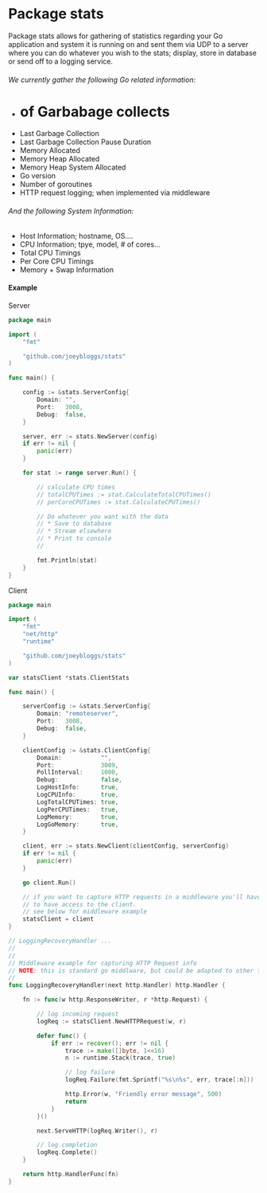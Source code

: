 Package stats
=============

Package stats allows for gathering of statistics regarding your Go application and system it is running on and
sent them via UDP to a server where you can do whatever you wish to the stats; display, store in database or
send off to a logging service.

###### We currently gather the following Go related information:

* # of Garbabage collects
* Last Garbage Collection
* Last Garbage Collection Pause Duration
* Memory Allocated
* Memory Heap Allocated
* Memory Heap System Allocated
* Go version
* Number of goroutines
* HTTP request logging; when implemented via middleware

###### And the following System Information:

* Host Information; hostname, OS....
* CPU Information; tpye, model, # of cores...
* Total CPU Timings
* Per Core CPU Timings
* Memory + Swap Information

#### Example
Server
```go
package main

import (
	"fmt"

	"github.com/joeybloggs/stats"
)

func main() {

	config := &stats.ServerConfig{
		Domain: "",
		Port:   3008,
		Debug:  false,
	}

	server, err := stats.NewServer(config)
	if err != nil {
		panic(err)
	}

	for stat := range server.Run() {

		// calculate CPU times
		// totalCPUTimes := stat.CalculateTotalCPUTimes()
		// perCoreCPUTimes := stat.CalculateCPUTimes()

		// Do whatever you want with the data
		// * Save to database
		// * Stream elsewhere
		// * Print to console
		//

		fmt.Println(stat)
	}
}
```

Client
```go
package main

import (
	"fmt"
	"net/http"
	"runtime"

	"github.com/joeybloggs/stats"
)

var statsClient *stats.ClientStats

func main() {

	serverConfig := &stats.ServerConfig{
		Domain: "remoteserver",
		Port:   3008,
		Debug:  false,
	}

	clientConfig := &stats.ClientConfig{
		Domain:           "",
		Port:             3009,
		PollInterval:     1000,
		Debug:            false,
		LogHostInfo:      true,
		LogCPUInfo:       true,
		LogTotalCPUTimes: true,
		LogPerCPUTimes:   true,
		LogMemory:        true,
		LogGoMemory:      true,
	}

	client, err := stats.NewClient(clientConfig, serverConfig)
	if err != nil {
		panic(err)
	}

	go client.Run()

	// if you want to capture HTTP requests in a middleware you'll have
	// to have access to the client.
	// see below for middleware example
	statsClient = client
}

// LoggingRecoveryHandler ...
//
//
// Middleware example for capturing HTTP Request info
// NOTE: this is standard go middlware, but could be adapted to other types/styles easily
//
func LoggingRecoveryHandler(next http.Handler) http.Handler {

	fn := func(w http.ResponseWriter, r *http.Request) {

		// log incoming request
		logReq := statsClient.NewHTTPRequest(w, r)

		defer func() {
			if err := recover(); err != nil {
				trace := make([]byte, 1<<16)
				n := runtime.Stack(trace, true)

				// log failure
				logReq.Failure(fmt.Sprintf("%s\n%s", err, trace[:n]))

				http.Error(w, "Friendly error message", 500)
				return
			}
		}()

		next.ServeHTTP(logReq.Writer(), r)

		// log completion
		logReq.Complete()
	}

	return http.HandlerFunc(fn)
}
```
